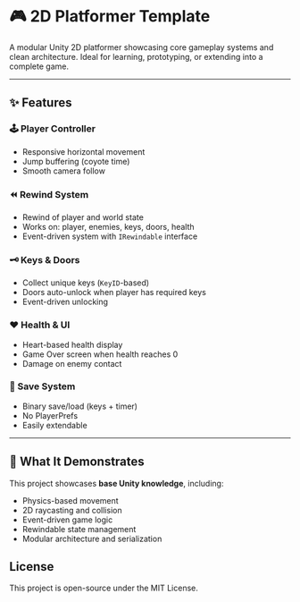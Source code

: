 # 🎮 2D Platformer Template

A modular Unity 2D platformer showcasing core gameplay systems and clean architecture. Ideal for learning, prototyping, or extending into a complete game.

---

## ✨ Features

### 🕹️ Player Controller
- Responsive horizontal movement
- Jump buffering (coyote time)
- Smooth camera follow

### ⏪ Rewind System
- Rewind of player and world state
- Works on: player, enemies, keys, doors, health
- Event-driven system with `IRewindable` interface

### 🗝️ Keys & Doors
- Collect unique keys (`KeyID`-based)
- Doors auto-unlock when player has required keys
- Event-driven unlocking

### ❤️ Health & UI
- Heart-based health display
- Game Over screen when health reaches 0
- Damage on enemy contact

### 💾 Save System
- Binary save/load (keys + timer)
- No PlayerPrefs
- Easily extendable

---

## 🧠 What It Demonstrates

This project showcases **base Unity knowledge**, including:
- Physics-based movement
- 2D raycasting and collision
- Event-driven game logic
- Rewindable state management
- Modular architecture and serialization


## License

This project is open-source under the MIT License.

